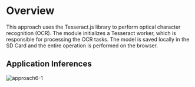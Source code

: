 # Overview

This approach uses the Tesseract.js library to perform optical character recognition (OCR).
The module initializes a Tesseract worker, which is responsible for processing the OCR
tasks. The model is saved locally in the SD Card and the entire operation is performed on the
browser.

## Application Inferences

![approach6-1](https://user-images.githubusercontent.com/100582448/228069303-57e61b69-d72e-42f9-a529-31a90d8372ec.jpg)
